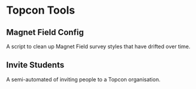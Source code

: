 # Topcon Tools

## Magnet Field Config

A script to clean up Magnet Field survey styles that have drifted over time.

## Invite Students

A semi-automated of inviting people to a Topcon organisation.

